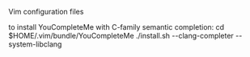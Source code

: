 Vim configuration files

to install YouCompleteMe with C-family semantic completion:
    cd $HOME/.vim/bundle/YouCompleteMe
    ./install.sh --clang-completer --system-libclang
